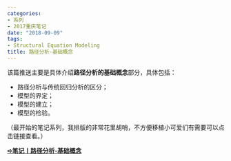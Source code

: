 ```yaml
---
categories:
- 系列
- 2017重庆笔记
date: "2018-09-09"
tags:
- Structural Equation Modeling
title: 路径分析-基础概念
---
```

该篇推送主要是具体介绍**路径分析的基础概念**部分，具体包括：

<!--more-->

- 路径分析与传统回归分析的区分；
- 模型的界定；
- 模型的建立；
- 模型的检验。

（最开始的笔记系列，我排版的非常花里胡哨，不方便移植小可爱们有需要可以点击链接查看。）

[**➪笔记丨路径分析-基础概念**](https://mp.weixin.qq.com/s?__biz=MzIwMDk1OTM2OQ==&mid=2247484462&idx=1&sn=1fc3a36c0196c560c567b5c90b26c0e9&chksm=96f470c8a183f9de042c99344c597ed5d7c8653cde89c6354c8698ccafcce4d9e3ddbabb5b85&token=1412599005&lang=zh_CN&scene=21#wechat_redirect)
